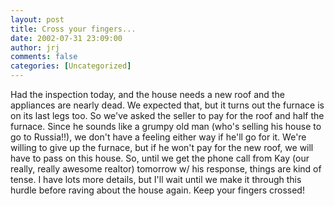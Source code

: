 ```yaml
---
layout: post
title: Cross your fingers...
date: 2002-07-31 23:09:00
author: jrj
comments: false
categories: [Uncategorized]
---
```

Had the inspection today, and the house needs a new roof and the appliances are nearly dead. We expected that, but it turns out the furnace is on its last legs too. So we've asked the seller to pay for the roof and half the furnace. Since he sounds like a grumpy old man (who's selling his house to go to Russia!!), we don't have a feeling either way if he'll go for it. We're willing to give up the furnace, but if he won't pay for the new roof, we will have to pass on this house. So, until we get the phone call from Kay (our really, really awesome realtor) tomorrow w/ his response, things are kind of tense. I have lots more details, but I'll wait until we make it through this hurdle before raving about the house again. Keep your fingers crossed!
